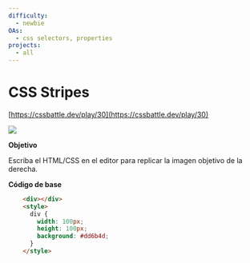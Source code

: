```yaml
---
difficulty:
  - newbie
OAs:
  - css selectors, properties
projects:
  - all
---
```


# CSS Stripes

[https://cssbattle.dev/play/30](https://cssbattle.dev/play/30)

![](css_sunset.png)

__Objetivo__

Escriba el HTML/CSS en el editor para replicar la imagen objetivo de la derecha.

__Código de base__

```html
    <div></div>
    <style>
      div {
        width: 100px;
        height: 100px;
        background: #dd6b4d;
      }
    </style>
```
